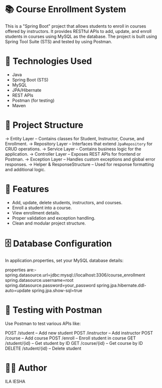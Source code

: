 # 📚 Course Enrollment System

This is a "Spring Boot" project that allows students to enroll in courses offered by instructors. 
It provides RESTful APIs to add, update, and enroll students in courses using MySQL as the database.
The project is built using Spring Tool Suite (STS) and tested by using Postman.


# 🔧 Technologies Used

- Java
- Spring Boot (STS)
- MySQL
- JPA/Hibernate
- REST APIs
- Postman (for testing)
- Maven


# 📁 Project Structure

   ->  Entity Layer – Contains classes for Student, Instructor, Course, and Enrollment.
   ->  Repository Layer – Interfaces that extend `JpaRepository` for CRUD operations.
   ->  Service Layer – Contains business logic for the application.
   ->  Controller Layer – Exposes REST APIs for frontend or Postman.
   ->  Exception Layer – Handles custom exceptions and global error responses.
   ->  Helper & ResponseStructure – Used for response formatting and additional logic.


# 📌 Features

   - Add, update, delete students, instructors, and courses.
   - Enroll a student into a course.
   - View enrollment details.
   - Proper validation and exception handling.
   - Clean and modular project structure.



# 🗄️ Database Configuration

In application.properties, set your MySQL database details:

properties are:-
spring.datasource.url=jdbc:mysql://localhost:3306/course_enrollment
spring.datasource.username=root
spring.datasource.password=your_password
spring.jpa.hibernate.ddl-auto=update
spring.jpa.show-sql=true


# 📮 Testing with Postman
Use Postman to test various APIs like:

POST /student – Add new student
POST /instructor – Add instructor
POST /course – Add course
POST /enroll – Enroll student in course
GET /student/{id} – Get student by ID
GET /course/{id} – Get course by ID
DELETE /student/{id} – Delete student

# 🙋‍♀️ Author
   ILA IESHA
